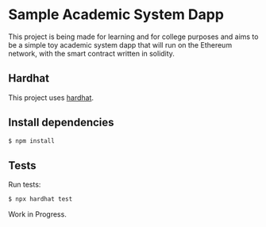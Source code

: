 # Sample Academic System Dapp

This project is being made for learning and for college purposes and aims to be a simple toy academic system dapp that will run on the Ethereum network, with the smart contract written in solidity.

## Hardhat

This project uses [hardhat](https://hardhat.org/).

## Install dependencies

```bash
$ npm install
```

## Tests

Run tests:

```bash
$ npx hardhat test
```

Work in Progress.
